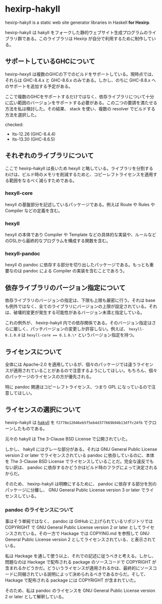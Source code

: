 # hexirp-hakyll

hexirp-hakyll is a static web site generator libraries in Haskell **for Hexirp**.

hexirp-hakyll は hakyll をフォークした静的ウェブサイト生成プログラムのライブラリ群である。このライブラリは Hexirp が自分で利用するために制作している。

## サポートしているGHCについて

hexirp-hexyll は複数のGHCの下でのビルドをサポートしている。現時点では、それらは GHC-8.4.x と GHC-8.6.x のみである。しかし、のちに GHC-8.8.x へのサポートを追加する予定がある。

ここで複数のGHCをサポートするだけではなく、依存ライブラリについて十分に広い範囲のバージョンをサポートする必要がある。この二つの要請を満たせる方法を私は検討した。その結果、 stack を使い、複数の resolver でビルドする方法を選択した。

checked:

* lts-12.26 (GHC-8.4.4)
* lts-13.30 (GHC-8.6.5)

## それぞれのライブラリについて

ここで hexirp-hakyll は長いため hexyll と略している。ライブラリを分割するわけは、ビルド時のメモリを削減するためと、コピーレフトライセンスを適用する範囲をなるべく減らすためである。

### hexyll-core

hexyll の基盤部分を記述しているパッケージである。例えば Route や Rules や Compiler などの定義を含む。

### hexyll

hexyll の本体であり Compiler や Template などの具体的な実装や、ルールなどのDSLから最終的なプログラムを構成する関数を含む。

### hexyll-pandoc

hexyll の pandoc に依存する部分を切り出したパッケージである。もっとも重要なのは pandoc による Compiler の実装を含むことであろう。

## 依存ライブラリのバージョン指定について

依存ライブラリのバージョンの指定は、下限も上限も厳密に行う。それは base も例外ではなく、全てのライブラリにバージョンの上限が設定されている。それは、破壊的変更が発生する可能性があるバージョン未満と指定している。

これの例外が、 hexirp-hakyll 内での依存関係である。そのバージョン指定はさらに厳しく、パッチバージョンの変更しか許容しない。例えば、 `hexyll-0.1.0.0` は `hexyll-core == 0.1.0.\*` というバージョン指定を持つ。

## ライセンスについて

全体には Apache-2.0 を適用しているが、個々のパッケージでは違うライセンスが適用されていることがあるので注意するようにしてほしい。もちろん、個々のパッケージのライセンスの方が優先される。

特に pandoc 関連はコピーレフトライセンス、つまり GPL になっているので注意してほしい。

## ライセンスの選択について

hexirp-hakyll は [hakyll](https://github.com/jaspervdj/hakyll) を `f2778e12046eb5f5eb4d377669b94b13dffc24fb` でクローンしたものである。

元々の hakyll は The 3-Clause BSD License で公開されていた。

しかし、 hakyll にはグレーな部分がある。それは GNU General Public License version 2 or later でライセンスされている pandoc に依存しているのに、本体を The 3-Clause BSD License でライセンスしていることだ。完全な違反でもない訳は、 pandoc に依存するかどうかはビルド時のフラグによって決定されるからだ。

そのため、 hexirp-hakyll は明瞭にするために、 pandoc に依存する部分を別のパッケージに分離し、 GNU General Public License version 3 or later でライセンスしている。

### pandoc のライセンスについて

事はそう単純ではなく、 pandoc は GitHub に上げられているリポジトリでは COPYRIGHT で GNU General Public License version 2 or later としてライセンスされている。その一方で Hackage では COPYING.md を参照して GNU General Public License version 2 としてライセンスされている、と表示されている。

私は Hackage を通して使う以上、それでの記述に従うべきと考える。しかし、問題なのは Hackage で配布される package のソースコードで COPYRIGHT が含まれるかどうかだ。どういうライセンスが適用されるかは、最終的にソースコードに同梱されている説明によって決められるべきであるからだ。そして、 Hackage で配布される package には COPYRIGHT が含まれていた。

そのため、私は pandoc のライセンスを GNU General Public License version 2 or later として解釈している。
